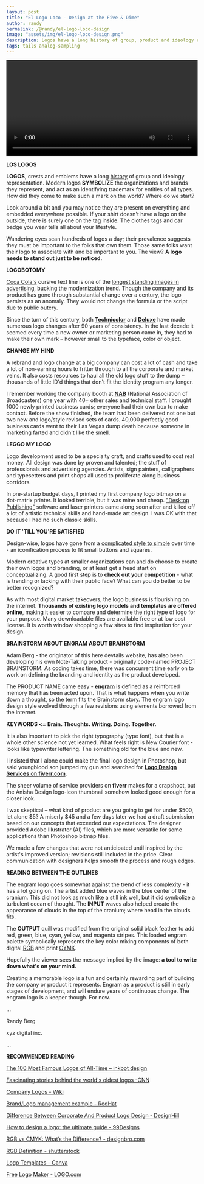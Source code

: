 ```yaml
---
layout: post
title: "El Logo Loco - Design at the Five & Dime"
author: randy
permalink: /@randy/el-logo-loco-design
image: "assets/img/el-logo-loco-design.png"
description: Logos have a long history of group, product and ideology representation. Modern logos symbolize the organizations and brands they represent, and act as an identifying trademark for entities of all types. What used to be an expensive and lengthy logo design process is now a DIY dream.
tags: tails analog-sampling
---
```


<video width="720" height="auto" controls style="max-width: 100%">
   <source src="/assets/el-logo-loco-design-720.mp4" type="video/mp4">
</video>

**LOS LOGOS** 

**LOGOS**, crests and emblems have a long [history](https://99designs.com/blog/design-history-movements/the-history-of-logos) of group and ideology representation. Modern logos **SYMBOLIZE** the organizations and brands they represent, and act as an identifying trademark for entities of all types. How did they come to make such a mark on the world? Where do we start?

Look around a bit and you may notice they are present on everything and embedded everywhere possible. If your shirt doesn't have a logo on the outside, there is surely one on the tag inside. The clothes tags and car badge you wear tells all about your lifestyle. 

Wandering eyes scan hundreds of logos a day; their prevalence suggests they must be important to the folks that own them. Those same folks want their logo to associate with and be important to you. The view? **A logo needs to stand out just to be noticed.** 

**LOGOBOTOMY** 

[Coca Cola's](https://dailyinfographic.com/coca-cola-logo-evolution) cursive text line is one of the [longest standing images in advertising](https://www.tailorbrands.com/blog/logo-names), bucking the modernization trend. Though the company and its product has gone through substantial change over a century, the logo persists as an anomaly. They would not change the formula or the script due to public outcry. 

Since the turn of this century, both [**Technicolor**](https://logo-timeline.fandom.com/wiki/Technicolor) and [**Deluxe**](https://logo-timeline.fandom.com/wiki/Deluxe) have made numerous logo changes after 90 years of consistency. In the last decade it seemed every time a new owner or marketing person came in, they had to make their own mark – however small to the typeface, color or object. 

**CHANGE MY HIND**

A rebrand and logo change at a big company can cost a lot of cash and take a lot of non-earning hours to fritter through to all the corporate and market veins. It also costs resources to haul all the old logo stuff to the dump – thousands of little ID'd things that don't fit the identity program any longer. 

I remember working the company booth at [**NAB**](https://www.nab.org) (National Association of Broadcasters) one year with 40+ other sales and technical staff. I brought 1000 newly printed business cards; everyone had their own box to make contact. Before the show finished, the team had been delivered not one but two new and logo/style revised sets of cards. 40,000 perfectly good business cards went to their Las Vegas dump death because someone in marketing farted and didn't like the smell. 

**LEGGO MY LOGO** 

Logo development used to be a specialty craft, and crafts used to cost real money. All design was done by proven and talented; the stuff of professionals and advertising agencies. Artists, sign painters, calligraphers and typesetters and print shops all used to proliferate along business corridors. 

In pre-startup budget days, I printed my first company logo bitmap on a dot-matrix printer. It looked terrible, but it was mine and cheap. ["Desktop Publishing"](https://en.wikipedia.org/wiki/Desktop_publishing) software and laser printers came along soon after and  killed off a lot of artistic technical skills and hand-made art design. I was OK with that because I had no such classic skills. 

**DO IT 'TILL YOU'RE SATISFIED**

Design-wise, logos have gone from a [complicated style to simple](https://stacker.com/stories/2944/50-company-logos-then-and-now) over time - an iconification process to fit small buttons and squares. 

Modern creative types at smaller organizations can and do choose to create their own logos and branding, or at least get a head start on conceptualizing. A good first step is to **check out your competition** - what is trending or lacking with their public face? What can you do better to be better recognized? 

As with most digital market takeovers, the logo business is flourishing on the internet. **Thousands of existing logo models and templates are offered online**, making it easier to compare and determine the right type of logo for your purpose. Many downloadable files are available free or at low cost license. It is worth window shopping a few sites to find inspiration for your design.  

**BRAINSTORM ABOUT ENGRAM ABOUT BRAINSTORM** 

Adam Berg - the originator of this here devtails website, has also been developing his own Note-Taking product - originally code-named PROJECT BRAINSTORM. As coding takes time, there was concurrent time early on to work on defining the branding and identity as the product developed. 

The PRODUCT NAME came easy - [**engram**](https://engramhq.xyz/blog) is defined as a reinforced memory that has been acted upon. That is what happens when you write down a thought, so the term fits the Brainstorm story. The engram logo design style evolved through a few revisions using elements borrowed from the internet. 

**KEYWORDS <= Brain. Thoughts. Writing. Doing. Together.** 

It is also important to pick the right typography (type font), but that is a whole other science not yet learned. What feels right is New Courier font - looks like typewriter lettering. The something old for the blue and new. 

I insisted that I alone could make the final logo design in Photoshop, but said youngblood son jumped my gun and searched for [**Logo Design Services** on **fiverr.com**](https://www.fiverr.com/categories/graphics-design/creative-logo-design). 

The sheer volume of service providers on **fiverr** makes for a crapshoot, but the Anisha Design logo-icon thumbnail somehow looked good enough for a closer look. 

I was skeptical – what kind of product are you going to get for under $500, let alone $5? A miserly $45 and a few days later we had a draft submission based on our concepts that exceeded our expectations. The designer provided Adobe Illustrator (AI) files, which are more versatile for some applications than Photoshop bitmap files. 

We made a few changes that were not anticipated until inspired by the artist's improved version; revisions still included in the price. Clear communication with designers helps smooth the process and rough edges. 

**READING BETWEEN THE OUTLINES**

The engram logo goes somewhat against the trend of less complexity - it has a lot going on. The artist added blue waves in the blue center of the cranium. This did not look as much like a still ink well, but it did symbolize a turbulent ocean of thought. The **INPUT** waves also helped create the appearance of clouds in the top of the cranium; where head in the clouds fits. 

The **OUTPUT** quill was modified from the original solid black feather to add red, green, blue, cyan, yellow, and magenta stripes. This loaded engram palette symbolically represents the key color mixing components of both digital [RGB](https://en.wikipedia.org/wiki/RGB_color_model) and print [CYMK](https://en.wikipedia.org/wiki/CYMK_color_model).

Hopefully the viewer sees the message implied by the image: **a tool to write down what's on your mind.** 

Creating a memorable logo is a fun and certainly rewarding part of building the company or product it represents. Engram as a product is still in early stages of development, and will endure years of continuous change. The engram logo is a keeper though. For now.

... 

Randy Berg 

xyz digital inc. 

... 

**RECOMMENDED READING** 

[The 100 Most Famous Logos of All-Time – inkbot design](https://inkbotdesign.com/100-famous-logos) 

[Fascinating stories behind the world's oldest logos -CNN](https://www.cnn.com/style/article/logo-design-history/index.html) 

[Company Logos - Wiki](https://en.wikipedia.org/wiki/Category:Company_logos) 

[Brand/Logo management example - RedHat](https://www.redhat.com/en/about/brand/standards/product-logos) 

[Difference Between Corporate And Product Logo Design - DesignHill](https://www.designhill.com/design-blog/difference-between-corporate-product-logo-design) 

[How to design a logo: the ultimate guide - 99Designs](https://99designs.com/blog/logo-branding/how-to-design-logo) 

[RGB vs CMYK: What’s the Difference? - designbro.com](https://designbro.com/blog/guides/rgb-vs-cmyk) 

[RGB Definition - shutterstock](https://www.shutterstock.com/blog/rgb-definition-design-work)

[Logo Templates - Canva](https://www.canva.com/logos/templates) 

[Free Logo Maker - LOGO.com](https://logo.com) 